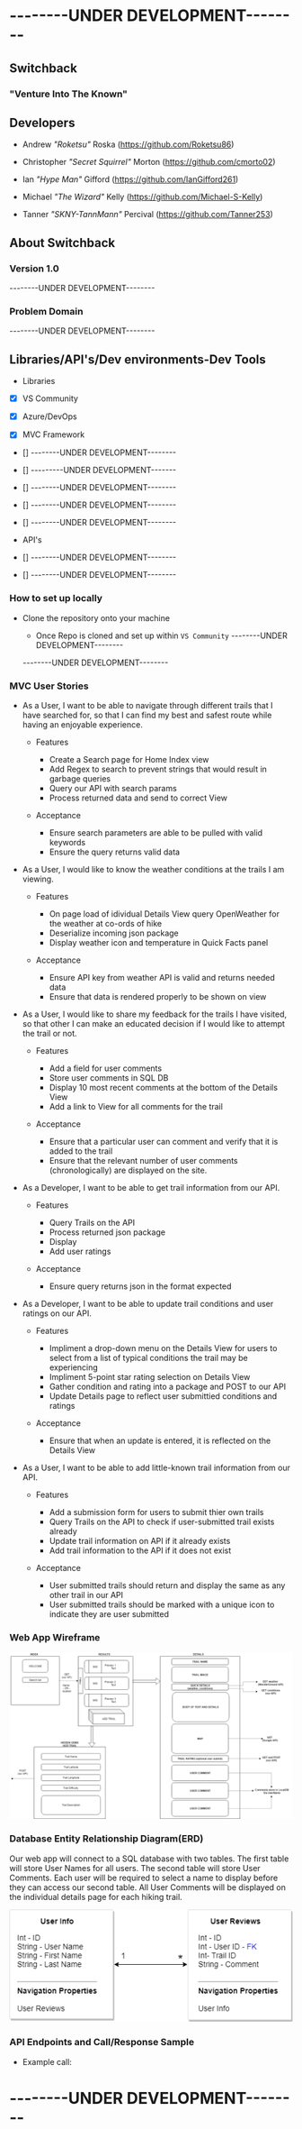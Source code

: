 # --------UNDER DEVELOPMENT-------- #

## Switchback ##

### **"Venture Into The Known"**

## Developers ##

- Andrew *"Roketsu"* Roska (https://github.com/Roketsu86)

- Christopher *"Secret Squirrel"* Morton (https://github.com/cmorto02)

- Ian *"Hype Man"* Gifford (https://github.com/IanGifford261)

- Michael *"The Wizard"* Kelly (https://github.com/Michael-S-Kelly)

- Tanner *"SKNY-TannMann"* Percival (https://github.com/Tanner253)

## About Switchback ##
### Version 1.0 ###

--------UNDER DEVELOPMENT--------

### Problem Domain ###

--------UNDER DEVELOPMENT--------

## Libraries/API's/Dev environments-Dev Tools
- Libraries
- [X] VS Community

- [X] Azure/DevOps

- [X] MVC Framework

- [] --------UNDER DEVELOPMENT--------

- [] ---------UNDER DEVELOPMENT-------

- [] --------UNDER DEVELOPMENT--------

- [] --------UNDER DEVELOPMENT--------

- [] --------UNDER DEVELOPMENT--------

- API's
- [] --------UNDER DEVELOPMENT--------

- [] --------UNDER DEVELOPMENT--------

### How to set up locally ###

- Clone the repository onto your machine
   - Once Repo is cloned and set up within ```VS Community``` --------UNDER DEVELOPMENT--------

  --------UNDER DEVELOPMENT--------

### MVC User Stories ###

- As a User, I want to be able to navigate through different trails that I have searched for, so that I can find my best and safest route while having an enjoyable experience.
   - Features
      - Create a Search page for Home Index view
      - Add Regex to search to prevent strings that would result in garbage queries
      - Query our API with search params
      - Process returned data and send to correct View

   - Acceptance
      - Ensure search parameters are able to be pulled with valid keywords
      - Ensure the query returns valid data


- As a User, I would like to know the weather conditions at the trails I am viewing.
   - Features
      - On page load of idividual Details View query OpenWeather for the weather at co-ords of hike
      - Deserialize incoming json package
      - Display weather icon and temperature in Quick Facts panel

   - Acceptance
      - Ensure API key from weather API is valid and returns needed data
      - Ensure that data is rendered properly to be shown on view 

- As a User, I would like to share my feedback for the trails I have visited, so that other I can make an educated decision if I would like to attempt the trail or not.
   - Features
      - Add a field for user comments
      - Store user comments in SQL DB
      - Display 10 most recent comments at the bottom of the Details View
      - Add a link to View for all comments for the trail

   - Acceptance
      - Ensure that a particular user can comment and verify that it is added to the trail
      - Ensure that the relevant number of user comments (chronologically) are displayed on the site.

- As a Developer, I want to be able to get trail information from our API.
   - Features
      - Query Trails on the API
      - Process returned json package
      - Display
      - Add user ratings

   - Acceptance
      - Ensure query returns json in the format expected

- As a Developer, I want to be able to update trail conditions and user ratings on our API.
   - Features
      - Impliment a drop-down menu on the Details View for users to select from a list of typical conditions the trail may be experiencing
      - Impliment 5-point star rating selection on Details View
      - Gather condition and rating into a package and POST to our API
      - Update Details page to reflect user submittied conditions and ratings

   - Acceptance
      - Ensure that when an update is entered, it is reflected on the Details View

- As a User, I want to be able to add little-known trail information from our API.
   - Features
      - Add a submission form for users to submit thier own trails
      - Query Trails on the API to check if user-submitted trail exists already
      - Update trail information on API if it already exists
      - Add trail information to the API if it does not exist

   - Acceptance
      - User submitted trails should return and display the same as any other trail in our API
      - User submitted trails should be marked with a unique icon to indicate they are user submitted

### Web App Wireframe

![Web App Wirefram](https://github.com/targaryen-house/MVC-App/blob/dev-branch/Assets/Switchback_WIREFRAME.png)


### Database Entity Relationship Diagram(ERD)

Our web app will connect to a SQL database with two tables.  The first table will store User Names for all users.  The second table will store User Comments.  Each user will be required to select a name to display before they can access our second table.  All User Comments will be displayed on the individual details page for each hiking trail.

![Database ERD Diagram](https://github.com/targaryen-house/MVC-App/blob/dev-branch/Assets/WebApp_ERD.png)


### API Endpoints and Call/Response Sample ###

- Example call:

# --------UNDER DEVELOPMENT-------- #

